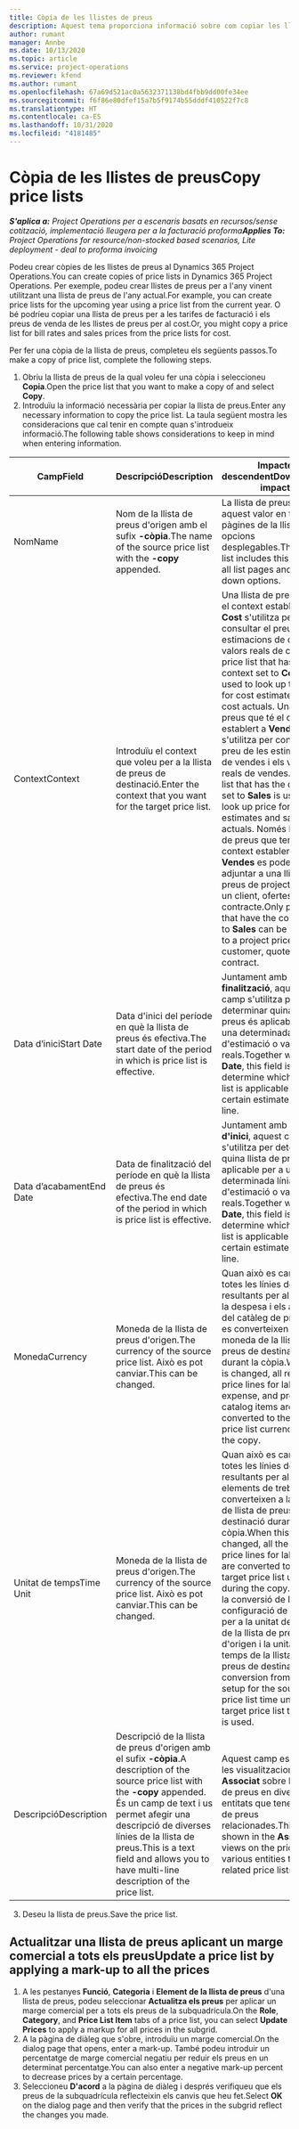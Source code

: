 ```yaml
---
title: Còpia de les llistes de preus
description: Aquest tema proporciona informació sobre com copiar les llistes de preus al Project Operations.
author: rumant
manager: Annbe
ms.date: 10/13/2020
ms.topic: article
ms.service: project-operations
ms.reviewer: kfend
ms.author: rumant
ms.openlocfilehash: 67a69d521ac0a5632371138bd4fbb9dd00fe34ee
ms.sourcegitcommit: f6f86e80dfef15a7b5f9174b55dddf410522f7c8
ms.translationtype: HT
ms.contentlocale: ca-ES
ms.lasthandoff: 10/31/2020
ms.locfileid: "4181485"
---
```

# <a name="copy-price-lists"></a><span data-ttu-id="95d77-103">Còpia de les llistes de preus</span><span class="sxs-lookup"><span data-stu-id="95d77-103">Copy price lists</span></span>

<span data-ttu-id="95d77-104">_**S'aplica a:** Project Operations per a escenaris basats en recursos/sense cotització, implementació lleugera per a la facturació proforma_</span><span class="sxs-lookup"><span data-stu-id="95d77-104">_**Applies To:** Project Operations for resource/non-stocked based scenarios, Lite deployment - deal to proforma invoicing_</span></span>

<span data-ttu-id="95d77-105">Podeu crear còpies de les llistes de preus al Dynamics 365 Project Operations.</span><span class="sxs-lookup"><span data-stu-id="95d77-105">You can create copies of price lists in Dynamics 365 Project Operations.</span></span> <span data-ttu-id="95d77-106">Per exemple, podeu crear llistes de preus per a l'any vinent utilitzant una llista de preus de l'any actual.</span><span class="sxs-lookup"><span data-stu-id="95d77-106">For example, you can create price lists for the upcoming year using a price list from the current year.</span></span>  <span data-ttu-id="95d77-107">O bé podríeu copiar una llista de preus per a les tarifes de facturació i els preus de venda de les llistes de preus per al cost.</span><span class="sxs-lookup"><span data-stu-id="95d77-107">Or, you might copy a price list for bill rates and sales prices from the price lists for cost.</span></span> 

<span data-ttu-id="95d77-108">Per fer una còpia de la llista de preus, completeu els següents passos.</span><span class="sxs-lookup"><span data-stu-id="95d77-108">To make a copy of price list, complete the following steps.</span></span>

1. <span data-ttu-id="95d77-109">Obriu la llista de preus de la qual voleu fer una còpia i seleccioneu **Copia**.</span><span class="sxs-lookup"><span data-stu-id="95d77-109">Open the price list that you want to make a copy of and select **Copy**.</span></span>
2. <span data-ttu-id="95d77-110">Introduïu la informació necessària per copiar la llista de preus.</span><span class="sxs-lookup"><span data-stu-id="95d77-110">Enter any necessary information to copy the price list.</span></span> <span data-ttu-id="95d77-111">La taula següent mostra les consideracions que cal tenir en compte quan s'introdueix informació.</span><span class="sxs-lookup"><span data-stu-id="95d77-111">The following table shows considerations to keep in mind when entering information.</span></span>

| <span data-ttu-id="95d77-112">Camp</span><span class="sxs-lookup"><span data-stu-id="95d77-112">Field</span></span> | <span data-ttu-id="95d77-113">Descripció</span><span class="sxs-lookup"><span data-stu-id="95d77-113">Description</span></span> | <span data-ttu-id="95d77-114">Impacte descendent</span><span class="sxs-lookup"><span data-stu-id="95d77-114">Downstream impact</span></span> |
| --- | --- | --- |
| <span data-ttu-id="95d77-115">Nom</span><span class="sxs-lookup"><span data-stu-id="95d77-115">Name</span></span> | <span data-ttu-id="95d77-116">Nom de la llista de preus d'origen amb el sufix **-còpia**.</span><span class="sxs-lookup"><span data-stu-id="95d77-116">The name of the source price list with the **-copy** appended.</span></span> | <span data-ttu-id="95d77-117">La llista de preus inclou aquest valor en totes les pàgines de la llista i opcions desplegables.</span><span class="sxs-lookup"><span data-stu-id="95d77-117">The price list includes this value on all list pages and drop-down options.</span></span> |
| <span data-ttu-id="95d77-118">Context</span><span class="sxs-lookup"><span data-stu-id="95d77-118">Context</span></span> | <span data-ttu-id="95d77-119">Introduïu el context que voleu per a la llista de preus de destinació.</span><span class="sxs-lookup"><span data-stu-id="95d77-119">Enter the context that you want for the target price list.</span></span> | <span data-ttu-id="95d77-120">Una llista de preus que té el context establert a **Cost** s'utilitza per consultar el preu de les estimacions de cost i els valors reals de cost.</span><span class="sxs-lookup"><span data-stu-id="95d77-120">A price list that has the context set to **Cost** is used to look up the price for cost estimates and cost actuals.</span></span> <span data-ttu-id="95d77-121">Una llista de preus que té el context establert a **Vendes** s'utilitza per consultar el preu de les estimacions de vendes i els valors reals de vendes.</span><span class="sxs-lookup"><span data-stu-id="95d77-121">A price list that has the context set to **Sales** is used to look up price for sales estimates and sales actuals.</span></span> <span data-ttu-id="95d77-122">Només les llistes de preus que tenen el context establert a **Vendes** es poden adjuntar a una llista de preus de projecte per a un client, ofertes o contracte.</span><span class="sxs-lookup"><span data-stu-id="95d77-122">Only price lists that have the context set to **Sales** can be attached to a project price list for a customer, quotes, or contract.</span></span> |
| <span data-ttu-id="95d77-123">Data d’inici</span><span class="sxs-lookup"><span data-stu-id="95d77-123">Start Date</span></span> | <span data-ttu-id="95d77-124">Data d'inici del període en què la llista de preus és efectiva.</span><span class="sxs-lookup"><span data-stu-id="95d77-124">The start date of the period in which is price list is effective.</span></span> | <span data-ttu-id="95d77-125">Juntament amb **Data de finalització**, aquest camp s'utilitza per determinar quina llista de preus és aplicable per a una determinada línia d'estimació o valors reals.</span><span class="sxs-lookup"><span data-stu-id="95d77-125">Together with **End Date**, this field is used to determine which price list is applicable for a certain estimate or actual line.</span></span> |
| <span data-ttu-id="95d77-126">Data d’acabament</span><span class="sxs-lookup"><span data-stu-id="95d77-126">End Date</span></span> | <span data-ttu-id="95d77-127">Data de finalització del període en què la llista de preus és efectiva.</span><span class="sxs-lookup"><span data-stu-id="95d77-127">The end date of the period in which is price list is effective.</span></span> | <span data-ttu-id="95d77-128">Juntament amb **Data d'inici**, aquest camp s'utilitza per determinar quina llista de preus és aplicable per a una determinada línia d'estimació o valors reals.</span><span class="sxs-lookup"><span data-stu-id="95d77-128">Together with **Start Date**, this field is used to determine which price list is applicable for a certain estimate or actual line.</span></span> |
| <span data-ttu-id="95d77-129">Moneda</span><span class="sxs-lookup"><span data-stu-id="95d77-129">Currency</span></span> | <span data-ttu-id="95d77-130">Moneda de la llista de preus d'origen.</span><span class="sxs-lookup"><span data-stu-id="95d77-130">The currency of the source price list.</span></span> <span data-ttu-id="95d77-131">Això es pot canviar.</span><span class="sxs-lookup"><span data-stu-id="95d77-131">This can be changed.</span></span> | <span data-ttu-id="95d77-132">Quan això es canvia, totes les línies de preus resultants per al treball, la despesa i els articles del catàleg de productes es converteixen a la moneda de la llista de preus de destinació durant la còpia.</span><span class="sxs-lookup"><span data-stu-id="95d77-132">When this is changed, all resulting price lines for labor, expense, and product catalog items are converted to the target price list currency during the copy.</span></span> |
| <span data-ttu-id="95d77-133">Unitat de temps</span><span class="sxs-lookup"><span data-stu-id="95d77-133">Time Unit</span></span> | <span data-ttu-id="95d77-134">Moneda de la llista de preus d'origen.</span><span class="sxs-lookup"><span data-stu-id="95d77-134">The currency of the source price list.</span></span> <span data-ttu-id="95d77-135">Això es pot canviar.</span><span class="sxs-lookup"><span data-stu-id="95d77-135">This can be changed.</span></span> | <span data-ttu-id="95d77-136">Quan això es canvia, totes les línies de preu resultants per als elements de treball es converteixen a la unitat de llista de preus de destinació durant la còpia.</span><span class="sxs-lookup"><span data-stu-id="95d77-136">When this is changed, all the resulting price lines for labor items are converted to the target price list unit during the copy.</span></span> <span data-ttu-id="95d77-137">S'utilitza la conversió de la configuració de la unitat per a la unitat de temps de la llista de preus d'origen i la unitat de temps de la llista de preus de destinació.</span><span class="sxs-lookup"><span data-stu-id="95d77-137">The conversion from the unit setup for the source price list time unit and target price list time unit is used.</span></span> |
| <span data-ttu-id="95d77-138">Descripció</span><span class="sxs-lookup"><span data-stu-id="95d77-138">Description</span></span> | <span data-ttu-id="95d77-139">Descripció de la llista de preus d'origen amb el sufix **-còpia**.</span><span class="sxs-lookup"><span data-stu-id="95d77-139">A description of the source price list with the **-copy** appended.</span></span> <span data-ttu-id="95d77-140">És un camp de text i us permet afegir una descripció de diverses línies de la llista de preus.</span><span class="sxs-lookup"><span data-stu-id="95d77-140">This is a text field and allows you to have multi-line description of the price list.</span></span> | <span data-ttu-id="95d77-141">Aquest camp es mostra a les visualitzacions **Associat** sobre la llista de preus en diverses entitats que tenen llistes de preus relacionades.</span><span class="sxs-lookup"><span data-stu-id="95d77-141">This field is shown in the **Associated** views on the price list in various entities that have related price lists.</span></span> |

3. <span data-ttu-id="95d77-142">Deseu la llista de preus.</span><span class="sxs-lookup"><span data-stu-id="95d77-142">Save the price list.</span></span> 

## <a name="update-a-price-list-by-applying-a-mark-up-to-all-the-prices"></a><span data-ttu-id="95d77-143">Actualitzar una llista de preus aplicant un marge comercial a tots els preus</span><span class="sxs-lookup"><span data-stu-id="95d77-143">Update a price list by applying a mark-up to all the prices</span></span>

1. <span data-ttu-id="95d77-144">A les pestanyes **Funció**, **Categoria** i **Element de la llista de preus** d'una llista de preus, podeu seleccionar **Actualitza els preus** per aplicar un marge comercial per a tots els preus de la subquadrícula.</span><span class="sxs-lookup"><span data-stu-id="95d77-144">On the **Role**, **Category**, and **Price List Item** tabs of a price list, you can select **Update Prices** to apply a markup for all prices in the subgrid.</span></span> 
2. <span data-ttu-id="95d77-145">A la pàgina de diàleg que s'obre, introduïu un marge comercial.</span><span class="sxs-lookup"><span data-stu-id="95d77-145">On the dialog page that opens, enter a mark-up.</span></span> <span data-ttu-id="95d77-146">També podeu introduir un percentatge de marge comercial negatiu per reduir els preus en un determinat percentatge.</span><span class="sxs-lookup"><span data-stu-id="95d77-146">You can also enter a negative mark-up percent to decrease prices by a certain percentage.</span></span> 
3. <span data-ttu-id="95d77-147">Seleccioneu **D'acord** a la pàgina de diàleg i després verifiqueu que els preus de la subquadrícula reflecteixin els canvis que heu fet.</span><span class="sxs-lookup"><span data-stu-id="95d77-147">Select **OK** on the dialog page and then verify that the prices in the subgrid reflect the changes you made.</span></span>
